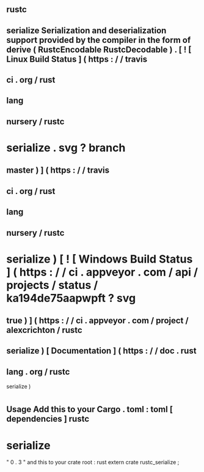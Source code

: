 #
rustc
-
serialize
Serialization
and
deserialization
support
provided
by
the
compiler
in
the
form
of
derive
(
RustcEncodable
RustcDecodable
)
.
[
!
[
Linux
Build
Status
]
(
https
:
/
/
travis
-
ci
.
org
/
rust
-
lang
-
nursery
/
rustc
-
serialize
.
svg
?
branch
=
master
)
]
(
https
:
/
/
travis
-
ci
.
org
/
rust
-
lang
-
nursery
/
rustc
-
serialize
)
[
!
[
Windows
Build
Status
]
(
https
:
/
/
ci
.
appveyor
.
com
/
api
/
projects
/
status
/
ka194de75aapwpft
?
svg
=
true
)
]
(
https
:
/
/
ci
.
appveyor
.
com
/
project
/
alexcrichton
/
rustc
-
serialize
)
[
Documentation
]
(
https
:
/
/
doc
.
rust
-
lang
.
org
/
rustc
-
serialize
)
#
#
Usage
Add
this
to
your
Cargo
.
toml
:
toml
[
dependencies
]
rustc
-
serialize
=
"
0
.
3
"
and
this
to
your
crate
root
:
rust
extern
crate
rustc_serialize
;

